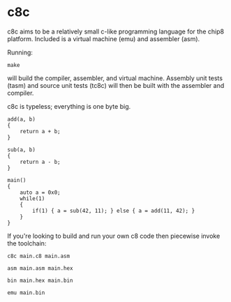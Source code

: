 # c8c

c8c aims to be a relatively small c-like programming language for the chip8 platform.
Included is a virtual machine (emu) and assembler (asm).

Running:

    make

will build the compiler, assembler, and virtual machine.
Assembly unit tests (tasm) and source unit tests (tc8c) will then be built with the assembler and compiler.

c8c is typeless; everything is one byte big.

    add(a, b)
    {
        return a + b;
    }

    sub(a, b)
    {
        return a - b;
    }

    main()
    {
        auto a = 0x0;
        while(1)
        {
            if(1) { a = sub(42, 11); } else { a = add(11, 42); }
        }
    }

If you're looking to build and run your own c8 code then piecewise invoke the toolchain:

    c8c main.c8 main.asm

    asm main.asm main.hex

    bin main.hex main.bin

    emu main.bin
